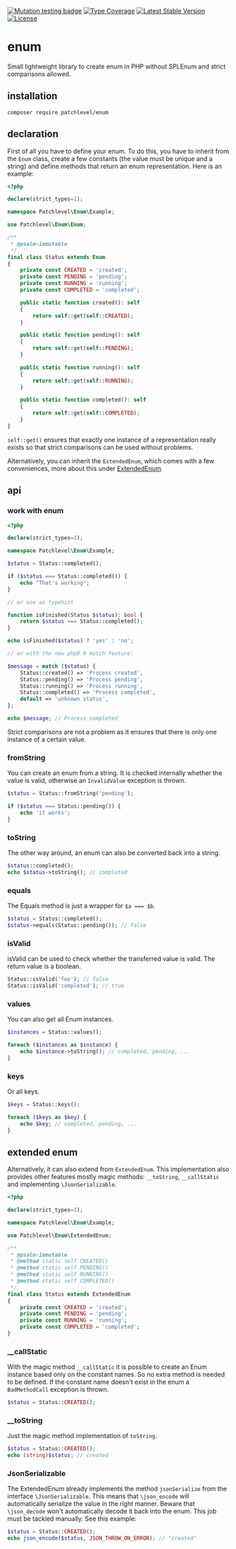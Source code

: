 [![Mutation testing badge](https://img.shields.io/endpoint?style=flat&url=https%3A%2F%2Fbadge-api.stryker-mutator.io%2Fgithub.com%2Fpatchlevel%2Fenum%2Fmaster)](https://dashboard.stryker-mutator.io/reports/github.com/patchlevel/enum/master)
[![Type Coverage](https://shepherd.dev/github/patchlevel/enum/coverage.svg)](https://shepherd.dev/github/patchlevel/enum)
[![Latest Stable Version](https://poser.pugx.org/patchlevel/enum/v)](//packagist.org/packages/patchlevel/enum)
[![License](https://poser.pugx.org/patchlevel/enum/license)](//packagist.org/packages/patchlevel/enum)

# enum

Small lightweight library to create enum in PHP without SPLEnum and strict comparisons allowed.

## installation

```
composer require patchlevel/enum
```

## declaration

First of all you have to define your enum. 
To do this, you have to inherit from the `Enum` class, create a few constants (the value must be unique and a string) 
and define methods that return an enum representation. 
Here is an example:

```php
<?php

declare(strict_types=1);

namespace Patchlevel\Enum\Example;

use Patchlevel\Enum\Enum;

/**
 * @psalm-immutable
 */
final class Status extends Enum
{
    private const CREATED = 'created';
    private const PENDING = 'pending';
    private const RUNNING = 'running';
    private const COMPLETED = 'completed';

    public static function created(): self
    {
        return self::get(self::CREATED);
    }

    public static function pending(): self
    {
        return self::get(self::PENDING);
    }

    public static function running(): self
    {
        return self::get(self::RUNNING);
    }

    public static function completed(): self
    {
        return self::get(self::COMPLETED);
    }
}
```

`self::get()` ensures that exactly one instance of a representation really exists 
so that strict comparisons can be used without problems.

Alternatively, you can inherit the `ExtendedEnum`, which comes with a few conveniences, 
more about this under [ExtendedEnum](#extended-enum).

## api

### work with enum

```php
<?php 

declare(strict_types=1);

namespace Patchlevel\Enum\Example;

$status = Status::completed();

if ($status === Status::completed()) {
    echo "That's working";
}

// or use as typehint

function isFinished(Status $status): bool {
    return $status === Status::completed();
}

echo isFinished($status) ? 'yes' : 'no'; 

// or with the new php8.0 match feature:

$message = match ($status) {
    Status::created() => 'Process created',
    Status::pending() => 'Process pending',
    Status::running() => 'Process running',
    Status::completed() => 'Process completed',
    default => 'unknown status',
};

echo $message; // Process completed
```

Strict comparisons are not a problem as it ensures that there is only one instance of a certain value.

### fromString

You can create an enum from a string. It is checked internally whether the value is valid, 
otherwise an `InvalidValue` exception is thrown.

```php
$status = Status::fromString('pending');

if ($status === Status::pending()) {
    echo 'it works';
}
```

### toString

The other way around, an enum can also be converted back into a string.

```php
$status::completed();
echo $status->toString(); // completed
```

### equals

The Equals method is just a wrapper for `$a === $b`.

```php
$status = Status::completed();
$status->equals(Status::pending()); // false
```

### isValid

isValid can be used to check whether the transferred value is valid. The return value is a boolean.

```php
Status::isValid('foo'); // false
Status::isValid('completed'); // true
```

### values

You can also get all Enum instances.

```php
$instances = Status::values();

foreach ($instances as $instance) {
    echo $instance->toString(); // completed, pending, ...
}
```

### keys

Or all keys.

```php
$keys = Status::keys();

foreach ($keys as $key) {
    echo $key; // completed, pending, ...
}
```

## extended enum

Alternatively, it can also extend from `ExtendedEnum`. 
This implementation also provides other features mostly magic methods:
`__toString`, `__callStatic` and implementing `\JsonSerializable`.

```php
<?php

declare(strict_types=1);

namespace Patchlevel\Enum\Example;

use Patchlevel\Enum\ExtendedEnum;

/**
 * @psalm-immutable
 * @method static self CREATED()
 * @method static self PENDING()
 * @method static self RUNNING()
 * @method static self COMPLETED()
 */
final class Status extends ExtendedEnum
{
    private const CREATED = 'created';
    private const PENDING = 'pending';
    private const RUNNING = 'running';
    private const COMPLETED = 'completed';
}
```

### __callStatic

With the magic method `__callStatic` it is possible to create an Enum instance based only on the constant names. 
So no extra method is needed to be defined. If the constant name doesn't exist in the enum a `BadMethodCall` exception is thrown.

```php
$status = Status::CREATED();
```

### __toString

Just the magic method implementation of `toString`.

```php
$status = Status::CREATED();
echo (string)$status; // created
```

### JsonSerializable

The ExtendedEnum already implements the method `jsonSerialize` from the interface `\JsonSerializable`. 
This means that `\json_encode` will automatically serialize the value in the right manner. 
Beware that `\json_decode` won't automatically decode it back into the enum. This job must be tackled
manually. See this example:

```php
$status = Status::CREATED();
echo json_encode($status, JSON_THROW_ON_ERROR); // "created"
```
